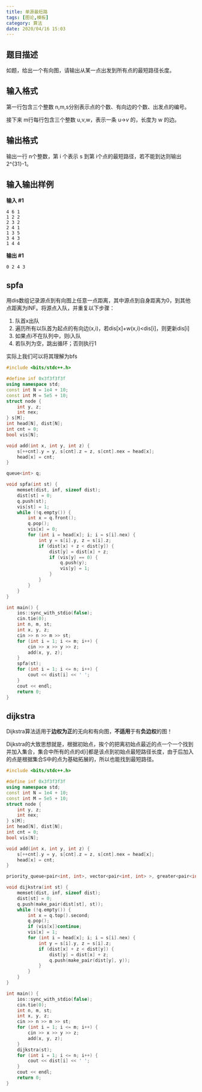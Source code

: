 ```yaml
---
title: 单源最短路
tags: [图论,模板]
category: 算法
date: 2020/04/16 15:03
---
```


## 题目描述

如题，给出一个有向图，请输出从某一点出发到所有点的最短路径长度。

## 输入格式

第一行包含三个整数 n,m,s分别表示点的个数、有向边的个数、出发点的编号。

接下来 m行每行包含三个整数 u,v,w，表示一条 u→*v* 的，长度为 w 的边。

## 输出格式

输出一行 n个整数，第 i 个表示 s 到第 i个点的最短路径，若不能到达则输出 2^{31}-1。

## 输入输出样例

**输入 #1**

```
4 6 1
1 2 2
2 3 2
2 4 1
1 3 5
3 4 3
1 4 4
```

**输出 #1**

```
0 2 4 3
```

## spfa

用dis数组记录源点到有向图上任意一点距离，其中源点到自身距离为0，到其他点距离为INF。将源点入队，并重复以下步骤：

1. 队首x出队
2. 遍历所有以队首为起点的有向边(x,i)，若dis[x]+w(x,i)<dis[i]，则更新dis[i]
3. 如果点i不在队列中，则i入队
4. 若队列为空，跳出循环；否则执行1

实际上我们可以将其理解为bfs

```c++
#include <bits/stdc++.h>

#define inf 0x3f3f3f3f
using namespace std;
const int N = 1e4 + 10;
const int M = 5e5 + 10;
struct node {
    int y, z;
    int nex;
} s[M];
int head[N], dist[N];
int cnt = 0;
bool vis[N];

void add(int x, int y, int z) {
    s[++cnt].y = y, s[cnt].z = z, s[cnt].nex = head[x];
    head[x] = cnt;
}

queue<int> q;

void spfa(int st) {
    memset(dist, inf, sizeof dist);
    dist[st] = 0;
    q.push(st);
    vis[st] = 1;
    while (!q.empty()) {
        int x = q.front();
        q.pop();
        vis[x] = 0;
        for (int i = head[x]; i; i = s[i].nex) {
            int y = s[i].y, z = s[i].z;
            if (dist[x] + z < dist[y]) {
                dist[y] = dist[x] + z;
                if (vis[y] == 0) {
                    q.push(y);
                    vis[y] = 1;
                }
            }
        }
    }
}

int main() {
    ios::sync_with_stdio(false);
    cin.tie(0);
    int n, m, st;
    int x, y, z;
    cin >> n >> m >> st;
    for (int i = 1; i <= m; i++) {
        cin >> x >> y >> z;
        add(x, y, z);
    }
    spfa(st);
    for (int i = 1; i <= n; i++) {
        cout << dist[i] << ' ';
    }
    cout << endl;
    return 0;
}
```

## dijkstra

Dijkstra算法适用于**边权为正**的无向和有向图，**不适用**于有**负边权**的图！

Dijkstra的大致思想就是，根据初始点，挨个的把离初始点最近的点一个一个找到并加入集合，集合中所有的点的d[i]都是该点到初始点最短路径长度，由于后加入的点是根据集合S中的点为基础拓展的，所以也能找到最短路径。

```c++
#include <bits/stdc++.h>

#define inf 0x3f3f3f3f
using namespace std;
const int N = 1e4 + 10;
const int M = 5e5 + 10;
struct node {
    int y, z;
    int nex;
} s[M];
int head[N], dist[N];
int cnt = 0;
bool vis[N];

void add(int x, int y, int z) {
    s[++cnt].y = y, s[cnt].z = z, s[cnt].nex = head[x];
    head[x] = cnt;
}

priority_queue<pair<int, int>, vector<pair<int, int> >, greater<pair<int,int> > > q;

void dijkstra(int st) {
    memset(dist, inf, sizeof dist);
    dist[st] = 0;
    q.push(make_pair(dist[st], st));
    while (!q.empty()) {
        int x = q.top().second;
        q.pop();
        if (vis[x])continue;
        vis[x] = 1;
        for (int i = head[x]; i; i = s[i].nex) {
            int y = s[i].y, z = s[i].z;
            if (dist[x] + z < dist[y]) {
                dist[y] = dist[x] + z;
                q.push(make_pair(dist[y], y));
            }
        }
    }
}

int main() {
    ios::sync_with_stdio(false);
    cin.tie(0);
    int n, m, st;
    int x, y, z;
    cin >> n >> m >> st;
    for (int i = 1; i <= m; i++) {
        cin >> x >> y >> z;
        add(x, y, z);
    }
    dijkstra(st);
    for (int i = 1; i <= n; i++) {
        cout << dist[i] << ' ';
    }
    cout << endl;
    return 0;
}
```

